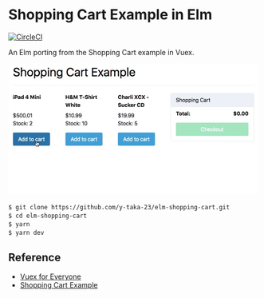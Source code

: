 Shopping Cart Example in Elm
============================

[![CircleCI](https://circleci.com/gh/y-taka-23/dynamodbenums/tree/master.svg?style=svg)](https://circleci.com/gh/y-taka-23/dynamodbenums/tree/master)

An Elm porting from the Shopping Cart example in Vuex.

![shopping_cart](demo.gif)

```bash
$ git clone https://github.com/y-taka-23/elm-shopping-cart.git
$ cd elm-shopping-cart
$ yarn
$ yarn dev
```

Reference
---------

* [Vuex for Everyone](https://vueschool.io/courses/vuex-for-everyone)
* [Shopping Cart Example](https://github.com/vuejs/vuex/tree/dev/examples/shopping-cart)
